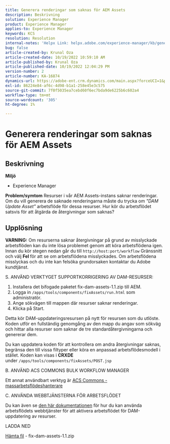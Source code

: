```yaml
---
title: Generera renderingar som saknas för AEM Assets
description: Beskrivning
solution: Experience Manager
product: Experience Manager
applies-to: Experience Manager
keywords: KCS
resolution: Resolution
internal-notes: 'Helpx Link: helpx.adobe.com/experience-manager/kb/generating-the-missing-renditions-for-aem-assets.html'
bug: false
article-created-by: Krunal Oza
article-created-date: 10/19/2022 10:59:10 AM
article-published-by: Krunal Oza
article-published-date: 10/19/2022 12:04:29 PM
version-number: 2
article-number: KA-16874
dynamics-url: https://adobe-ent.crm.dynamics.com/main.aspx?forceUCI=1&pagetype=entityrecord&etn=knowledgearticle&id=3bcd410e-9d4f-ed11-bba2-00224808679b
exl-id: 86224e84-af6c-4d98-b1a1-258e45e3c575
source-git-commit: 7f0f5035ea7cebd60f6ec7bda9de6225b6c602a4
workflow-type: tm+mt
source-wordcount: '305'
ht-degree: 1%

---
```


# Generera renderingar som saknas för AEM Assets

## Beskrivning

<b>Miljö</b>
- Experience Manager



<b>Problem/symtom</b>
Resurser i vår AEM Assets-instans saknar renderingar. Om du vill generera de saknade renderingarna måste du trycka om *&quot;DAM Update Asset&quot;* arbetsflöde för dessa resurser. Hur kör du arbetsflödet satsvis för att åtgärda de återgivningar som saknas?


## Upplösning


<b>VARNING:</b> Om resurserna saknar återgivningar på grund av misslyckade arbetsflöden kan du inte lösa problemet genom att köra arbetsflödena igen. Innan du kör stegen nedan går du till `http://host:port/workflow` Gränssnitt och välj <b>Fel </b>för att se om arbetsflödena misslyckades. Om arbetsflödena misslyckas och du inte kan felsöka grundorsaken kontaktar du Adobe kundtjänst.

S. ANVÄND VERKTYGET SUPPORTKORRIGERING AV DAM-RESURSER:

1. Installera det bifogade paketet fix-dam-assets-1.1.zip till AEM.
2. Logga in `/apps/tools/components/fixAssets/run.html` som administratör.
3. Ange sökvägen till mappen där resurser saknar renderingar.
4. Klicka på Start.


Detta kör DAM-uppdateringsresursen på nytt för resursen som du utlöste. Koden utför en fullständig genomgång av den mapp du angav som sökväg och hittar alla resurser som saknar de tre standardåtergivningarna och genererar dem.

Du kan uppdatera koden för att kontrollera om andra återgivningar saknas, begränsa den till vissa filtyper eller köra en anpassad arbetsflödesmodell i stället. Koden kan visas i <b>CRXDE </b>under `/apps/tools/components/fixAssets/POST.jsp`



B. ANVÄND ACS COMMONS BULK WORKFLOW MANAGER

Ett annat användbart verktyg är [ACS Commons - massarbetsflödeshanterare](https://adobe-consulting-services.github.io/acs-aem-commons/features/bulk-workflow-manager/index.html)



C. ANVÄNDA WEBBTJÄNSTERNA FÖR ARBETSFLÖDET

Du kan även se [den här dokumentationen](https://helpx.adobe.com/experience-manager/6-2/sites/developing/using/wf-program-interaction.html#Creating,%20Reading%20or%20Deleting%20Workflow%20Models) för hur du kan använda arbetsflödets webbtjänster för att aktivera arbetsflödet för DAM-uppdatering av resurser.

LADDA NED

[Hämta fil](https://helpx.adobe.com/content/dam/help/en/experience-manager/kb/generating-the-missing-renditions-for-aem-assets/_jcr_content/main-pars/download_section/download-1/fix-dam-assets-11.zip "fix-dam-assets-1.1.zip") - fix-dam-assets-1.1.zip
